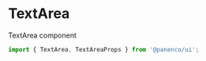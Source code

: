 # TextArea

TextArea component

```js
import { TextArea, TextAreaProps } from '@panenco/ui';
```

<!-- STORY -->
